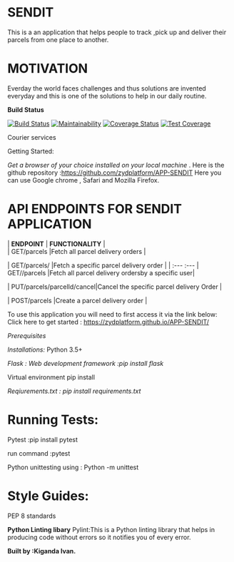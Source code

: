# SENDIT
This is a an application that helps people to track ,pick up and deliver their parcels from one place to another. 

# MOTIVATION

Everday the world faces challenges and thus solutions are invented everyday and this is one of the solutions to help
in our daily routine.

**Build Status**

[![Build Status](https://travis-ci.org/zydplatform/APP-SENDIT.svg?branch=develop)](https://travis-ci.org/zydplatform/APP-SENDIT) [![Maintainability](https://api.codeclimate.com/v1/badges/a99a88d28ad37a79dbf6/maintainability)](https://codeclimate.com/github/codeclimate/codeclimate/maintainability) [![Coverage Status](https://coveralls.io/repos/github/zydplatform/APP-SENDIT/badge.svg?branch=develop)](https://coveralls.io/github/zydplatform/APP-SENDIT?branch=develop) [![Test Coverage](https://api.codeclimate.com/v1/badges/a99a88d28ad37a79dbf6/test_coverage)](https://codeclimate.com/github/codeclimate/codeclimate/test_coverage)


Courier services

Getting Started:

*Get a browser of your choice installed on your local machine* .
Here is the github repository :https://github.com/zydplatform/APP-SENDIT
Here you can use Google chrome , Safari and Mozilla Firefox.

# API ENDPOINTS FOR SENDIT APPLICATION

|        **ENDPOINT**        |                    **FUNCTIONALITY**             |                          
|      GET/parcels           |Fetch all  parcel delivery orders                 |
                           
|     GET/parcels/<parcelId> |Fetch a specific parcel delivery order            |
| :---                                             :---
|     GET/<userId>/parcels   |Fetch all parcel delivery ordersby a specific user|
                           
| PUT/parcels/parcelId/cancel|Cancel the specific parcel delivery Order         |
                           
| POST/parcels               |Create a parcel delivery order                    |


To use this application you will need to first access it via the link below:
Click here to get started :  https://zydplatform.github.io/APP-SENDIT/

*Prerequisites*

*Installations:*
Python 3.5+ 

*Flask : Web development framework :pip install flask*

Virtual environment pip install 

*Reqiurements.txt : pip install requirements.txt*

# Running Tests:
 Pytest :pip install pytest

 run command :pytest

 Python unittesting using : Python -m unittest

# Style Guides:

PEP 8 standards

**Python Linting libary**
 Pylint:This is a Python linting library that helps in producing code without
errors so it notifies you of every error.


**Built by :Kiganda Ivan.**
